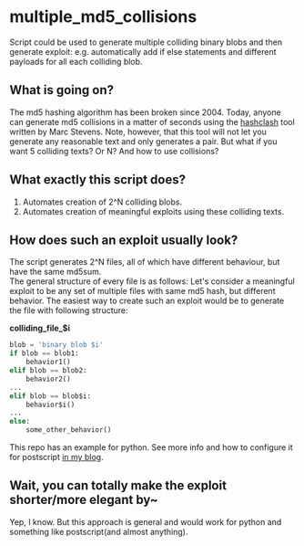 # multiple_md5_collisions
Script could be used to generate multiple colliding binary blobs and then generate exploit: e.g. automatically add if else statements and different payloads for all each colliding blob.
## What is going on?
The md5 hashing algorithm has been broken since 2004. Today, anyone
can generate md5 collisions in a matter of seconds using the
[hashclash](https://www.win.tue.nl/hashclash/) tool written by Marc
Stevens.  Note, however, that this tool will not let you generate any
reasonable text and only generates a pair. But what if you want 5
colliding texts? Or N? And how to use collisions?
## What exactly this script does?
1) Automates creation of 2^N colliding blobs.  
2) Automates creation of meaningful exploits using these colliding texts.
## How does such an exploit usually look?
The script generates 2^N files, all of which have different behaviour, but have the same md5sum.  
The general structure of every file is as follows:
Let's consider a meaningful exploit to be any set of multiple files
with same md5 hash, but different behavior. The easiest way to create
such an exploit would be to generate the file with following
structure:

**colliding_file_$i**
```python
blob = 'binary blob $i'
if blob == blob1:
	behavior1()
elif blob == blob2:
	behavior2()
...
elif blob == blob$i:
	behavior$i()
...
else:
	some_other_behavior()
```

This repo has an example for python. See more info and how to configure it for postscript [in my blog](https://sergeyfrolov.github.io/2016/09/multiple-md5-collisions).
## Wait, you can totally make the exploit shorter/more elegant by~
Yep, I know. But this approach is general and would work for python and something like postscript(and almost anything).
